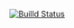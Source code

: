[![Builld Status](https://travis-ci.org/AndrewCHL/Travis.svg?branch=master)](https://travis-ci.org/AndrewCHL/Travis)
